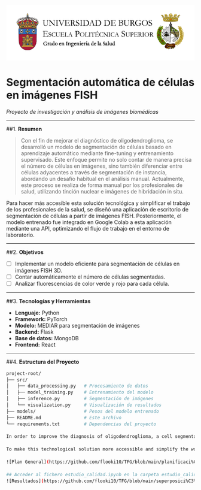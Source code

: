 ![Banner](https://github.com/flooki10/TFG/blob/main/banner.png)


# Segmentación automática de células en imágenes FISH
_Proyecto de investigación y análisis de imágenes biomédicas_

---

##1. **Resumen**
> Con el fin de mejorar el diagnóstico de oligodendroglioma, se desarrolló un modelo de segmentación de células basado en aprendizaje automático mediante fine-tuning y entrenamiento supervisado. Este enfoque permite no solo contar de manera precisa el número de células en imágenes, sino también diferenciar entre células adyacentes a través de segmentación de instancia, abordando un desafío habitual en el análisis manual. Actualmente, este proceso se realiza de forma manual por los profesionales de salud, utilizando tinción nuclear e imágenes de hibridación in situ.

Para hacer más accesible esta solución tecnológica y simplificar el trabajo de los profesionales de la salud, se diseñó una aplicación de escritorio de segmentación de células a partir de imágenes FISH. Posteriormente, el modelo entrenado fue integrado en Google Colab a esta aplicación mediante una API, optimizando el flujo de trabajo en el entorno de laboratorio.

---

##2. **Objetivos**
- [ ] Implementar un modelo eficiente para segmentación de células en imágenes FISH 3D.
- [ ] Contar automáticamente el número de células segmentadas.
- [ ] Analizar fluorescencias de color verde y rojo para cada célula.

---

##3. **Tecnologías y Herramientas**
- **Lenguaje:** Python
- **Framework:** PyTorch
- **Modelo:** MEDIAR para segmentación de imágenes
- **Backend:** Flask
- **Base de datos:** MongoDB
- **Frontend:** React

---

##4. **Estructura del Proyecto**
```bash
project-root/
├── src/
│   ├── data_processing.py   # Procesamiento de datos
│   ├── model_training.py    # Entrenamiento del modelo
│   ├── inference.py         # Segmentación de imágenes
│   └── visualization.py     # Visualización de resultados
├── models/                  # Pesos del modelo entrenado
├── README.md                # Este archivo
└── requirements.txt         # Dependencias del proyecto

In order to improve the diagnosis of oligodendroglioma, a cell segmentation model was developed based on machine learning through fine-tuning and supervised training. This approach not only allows for the precise counting of cells in images but also differentiates between adjacent cells using instance segmentation, addressing a common challenge in manual analysis. Currently, this process is performed manually by healthcare professionals using nuclear staining and in situ hybridization images.

To make this technological solution more accessible and simplify the work of healthcare professionals, a desktop application for cell segmentation from FISH images was designed. Subsequently, the trained model was integrated from Google Colab into this application via an API, optimizing the workflow in the laboratory environment.

![Plan General](https://github.com/flooki10/TFG/blob/main/planificaci%C3%B3n_TFG.png)

## Acceder al fichero estudio_calidad.ipynb en la carpeta estudio_calidad para más detalles sobre los resultados
![Resultados](https://github.com/flooki10/TFG/blob/main/superposici%C3%B3n_original_segmentada.png)
